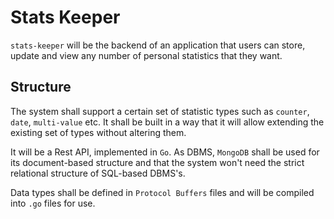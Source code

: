 # Stats Keeper

`stats-keeper` will be the backend of an application that users can store, update and view any number of personal statistics that they want.

## Structure

The system shall support a certain set of statistic types such as `counter`, `date`, `multi-value` etc. It shall be built in a way that it will allow extending the existing set of types without altering them.

It will be a Rest API, implemented in `Go`. As DBMS, `MongoDB` shall be used for its document-based structure and that the system won't need the strict relational structure of SQL-based DBMS's.

Data types shall be defined in `Protocol Buffers` files and will be compiled into `.go` files for use.
